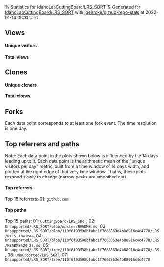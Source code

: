 % Statistics for IdahoLabCuttingBoard/LRS_SORT
% Generated for [IdahoLabCuttingBoard/LRS_SORT](https://github.com/IdahoLabCuttingBoard/LRS_SORT) with [jgehrcke/github-repo-stats](https://github.com/jgehrcke/github-repo-stats) at 2022-01-14 06:13 UTC.


## Views

#### Unique visitors
<div id="chart_views_unique" class="full-width-chart"></div>

#### Total views
<div id="chart_views_total" class="full-width-chart"></div>

<div class="pagebreak-for-print"> </div>


## Clones

#### Unique cloners
<div id="chart_clones_unique" class="full-width-chart"></div>

#### Total clones
<div id="chart_clones_total" class="full-width-chart"></div>



<div class="pagebreak-for-print"> </div>



## Forks

Each data point corresponds to at least one fork event.
The time resolution is one day.

<div id="chart_forks" class="full-width-chart"></div>




<div class="pagebreak-for-print"> </div>



## Top referrers and paths


Note: Each data point in the plots shown below is influenced by the 14 days
leading up to it. Each data point is the arithmetic mean of the "unique
visitors per day" metric, built from a time window of 14 days width, and
plotted at the right edge of that very time window. That is, these plots
respond slowly to change (narrow peaks are smoothed out).




#### Top referrers


<div id="chart_referrers_top_n_alltime" class="full-width-chart"></div>

Top 15 referrers: 01: `github.com`





#### Top paths


<div id="chart_paths_top_n_alltime" class="full-width-chart"></div>

Top 15 paths: 01: `CuttingBoard/LRS_SORT`, 02: `Unsupported/LRS_SORT/blob/master/README.md`, 03: `Unsupported/LRS_SORT/blob/110f6f93598bfabc1f7660863e4b88916c4c4778/LRS/RIIS_Invitee`, 04: `Unsupported/LRS_SORT/blob/110f6f93598bfabc1f7660863e4b88916c4c4778/LRS/README%20(2).md`, 05: `Unsupported/LRS_SORT/tree/110f6f93598bfabc1f7660863e4b88916c4c4778/LRS`, 06: `Unsupported/LRS_SORT`, 07: `Unsupported/LRS_SORT/tree/110f6f93598bfabc1f7660863e4b88916c4c4778`


<script type="text/javascript">
    vegaEmbed('#chart_views_unique', {"$schema": "https://vega.github.io/schema/vega-lite/v4.8.1.json", "config": {"arc": {"fill": "#1b1e23"}, "area": {"fill": "#1b1e23"}, "axisBottom": {"domainColor": "#a9b4c4", "gridColor": "#a9b4c4", "labelColor": "#1b1e23", "labelFont": "relative-mono-11-pitch-pro, Menlo, monospace", "tickColor": "#a9b4c4", "titleColor": "#1b1e23", "titleFont": "relative-mono-11-pitch-pro, Menlo, monospace"}, "axisLeft": {"domainColor": "#a9b4c4", "gridColor": "#a9b4c4", "labelColor": "#1b1e23", "labelFont": "relative-mono-11-pitch-pro, Menlo, monospace", "tickColor": "#a9b4c4", "titleColor": "#1b1e23", "titleFont": "relative-mono-11-pitch-pro, Menlo, monospace"}, "axisX": {"grid": false}, "axisY": {"grid": false, "labelBound": true}, "background": "#FFFFFF", "group": {"fill": "#FFFFFF"}, "header": {"fontWeight": 400, "labelFont": "relative-mono-11-pitch-pro, Menlo, monospace", "titleFont": "relative-mono-11-pitch-pro, Menlo, monospace"}, "legend": {"labelFont": "relative-mono-11-pitch-pro, Menlo, monospace", "symbolSize": 200, "symbolType": "circle", "titleFont": "relative-mono-11-pitch-pro, Menlo, monospace"}, "line": {"color": "#1b1e23", "stroke": "#1b1e23"}, "path": {"stroke": "#1b1e23"}, "point": {"color": "#1b1e23", "cursor": "pointer", "filled": true, "size": 100}, "range": {"category": ["#85a2f7", "#ea9755", "#7eb36a", "#f07071", "#bc85d9", "#e587b6", "#a9b4c4", "#d4c05e", "#64b9c4"]}, "style": {"bar": {"fill": "#1b1e23"}, "text": {"font": "relative-mono-11-pitch-pro, Menlo, monospace", "fontWeight": 400}}, "symbol": {"shape": "circle"}, "title": {"anchor": "start", "font": "relative-mono-11-pitch-pro, Menlo, monospace", "fontWeight": 400}, "trail": {"color": "#1b1e23", "stroke": "#1b1e23"}, "view": {"stroke": null}}, "data": {"name": "data-49109e33feb3bab24a6ec4cc960a1612"}, "datasets": {"data-49109e33feb3bab24a6ec4cc960a1612": [{"time": "2021-07-06T00:00:00+00:00", "views_total": 0, "views_unique": 0}, {"time": "2021-07-08T00:00:00+00:00", "views_total": 0, "views_unique": 0}, {"time": "2021-07-14T00:00:00+00:00", "views_total": 0, "views_unique": 0}, {"time": "2021-08-07T00:00:00+00:00", "views_total": 0, "views_unique": 0}, {"time": "2021-08-08T00:00:00+00:00", "views_total": 1, "views_unique": 1}, {"time": "2021-08-16T00:00:00+00:00", "views_total": 1, "views_unique": 1}, {"time": "2021-08-17T00:00:00+00:00", "views_total": 1, "views_unique": 1}, {"time": "2021-09-03T00:00:00+00:00", "views_total": 0, "views_unique": 0}, {"time": "2021-09-04T00:00:00+00:00", "views_total": 0, "views_unique": 0}, {"time": "2021-09-10T00:00:00+00:00", "views_total": 6, "views_unique": 1}, {"time": "2021-09-14T00:00:00+00:00", "views_total": 0, "views_unique": 0}, {"time": "2021-10-02T00:00:00+00:00", "views_total": 0, "views_unique": 0}, {"time": "2021-10-21T00:00:00+00:00", "views_total": 0, "views_unique": 0}, {"time": "2021-10-23T00:00:00+00:00", "views_total": 0, "views_unique": 0}, {"time": "2021-10-26T00:00:00+00:00", "views_total": 0, "views_unique": 0}, {"time": "2021-11-11T00:00:00+00:00", "views_total": 0, "views_unique": 0}, {"time": "2022-01-04T00:00:00+00:00", "views_total": 2, "views_unique": 1}]}, "encoding": {"x": {"field": "time", "timeUnit": "yearmonthdate", "title": "date", "type": "temporal"}, "y": {"field": "views_unique", "scale": {"domain": [0, 1.1], "zero": true}, "title": "unique views per day", "type": "quantitative"}}, "height": 200, "mark": {"point": true, "type": "line"}, "padding": 10, "width": "container"}, {"actions": false, "renderer": "svg"}).catch(console.error);
vegaEmbed('#chart_views_total', {"$schema": "https://vega.github.io/schema/vega-lite/v4.8.1.json", "config": {"arc": {"fill": "#1b1e23"}, "area": {"fill": "#1b1e23"}, "axisBottom": {"domainColor": "#a9b4c4", "gridColor": "#a9b4c4", "labelColor": "#1b1e23", "labelFont": "relative-mono-11-pitch-pro, Menlo, monospace", "tickColor": "#a9b4c4", "titleColor": "#1b1e23", "titleFont": "relative-mono-11-pitch-pro, Menlo, monospace"}, "axisLeft": {"domainColor": "#a9b4c4", "gridColor": "#a9b4c4", "labelColor": "#1b1e23", "labelFont": "relative-mono-11-pitch-pro, Menlo, monospace", "tickColor": "#a9b4c4", "titleColor": "#1b1e23", "titleFont": "relative-mono-11-pitch-pro, Menlo, monospace"}, "axisX": {"grid": false}, "axisY": {"grid": false, "labelBound": true}, "background": "#FFFFFF", "group": {"fill": "#FFFFFF"}, "header": {"fontWeight": 400, "labelFont": "relative-mono-11-pitch-pro, Menlo, monospace", "titleFont": "relative-mono-11-pitch-pro, Menlo, monospace"}, "legend": {"labelFont": "relative-mono-11-pitch-pro, Menlo, monospace", "symbolSize": 200, "symbolType": "circle", "titleFont": "relative-mono-11-pitch-pro, Menlo, monospace"}, "line": {"color": "#1b1e23", "stroke": "#1b1e23"}, "path": {"stroke": "#1b1e23"}, "point": {"color": "#1b1e23", "cursor": "pointer", "filled": true, "size": 100}, "range": {"category": ["#85a2f7", "#ea9755", "#7eb36a", "#f07071", "#bc85d9", "#e587b6", "#a9b4c4", "#d4c05e", "#64b9c4"]}, "style": {"bar": {"fill": "#1b1e23"}, "text": {"font": "relative-mono-11-pitch-pro, Menlo, monospace", "fontWeight": 400}}, "symbol": {"shape": "circle"}, "title": {"anchor": "start", "font": "relative-mono-11-pitch-pro, Menlo, monospace", "fontWeight": 400}, "trail": {"color": "#1b1e23", "stroke": "#1b1e23"}, "view": {"stroke": null}}, "data": {"name": "data-49109e33feb3bab24a6ec4cc960a1612"}, "datasets": {"data-49109e33feb3bab24a6ec4cc960a1612": [{"time": "2021-07-06T00:00:00+00:00", "views_total": 0, "views_unique": 0}, {"time": "2021-07-08T00:00:00+00:00", "views_total": 0, "views_unique": 0}, {"time": "2021-07-14T00:00:00+00:00", "views_total": 0, "views_unique": 0}, {"time": "2021-08-07T00:00:00+00:00", "views_total": 0, "views_unique": 0}, {"time": "2021-08-08T00:00:00+00:00", "views_total": 1, "views_unique": 1}, {"time": "2021-08-16T00:00:00+00:00", "views_total": 1, "views_unique": 1}, {"time": "2021-08-17T00:00:00+00:00", "views_total": 1, "views_unique": 1}, {"time": "2021-09-03T00:00:00+00:00", "views_total": 0, "views_unique": 0}, {"time": "2021-09-04T00:00:00+00:00", "views_total": 0, "views_unique": 0}, {"time": "2021-09-10T00:00:00+00:00", "views_total": 6, "views_unique": 1}, {"time": "2021-09-14T00:00:00+00:00", "views_total": 0, "views_unique": 0}, {"time": "2021-10-02T00:00:00+00:00", "views_total": 0, "views_unique": 0}, {"time": "2021-10-21T00:00:00+00:00", "views_total": 0, "views_unique": 0}, {"time": "2021-10-23T00:00:00+00:00", "views_total": 0, "views_unique": 0}, {"time": "2021-10-26T00:00:00+00:00", "views_total": 0, "views_unique": 0}, {"time": "2021-11-11T00:00:00+00:00", "views_total": 0, "views_unique": 0}, {"time": "2022-01-04T00:00:00+00:00", "views_total": 2, "views_unique": 1}]}, "encoding": {"x": {"field": "time", "timeUnit": "yearmonthdate", "title": "date", "type": "temporal"}, "y": {"field": "views_total", "scale": {"domain": [0, 6.6000000000000005], "zero": true}, "title": "total views per day", "type": "quantitative"}}, "height": 200, "mark": {"point": true, "type": "line"}, "padding": 10, "width": "container"}, {"actions": false, "renderer": "svg"}).catch(console.error);
vegaEmbed('#chart_clones_unique', {"$schema": "https://vega.github.io/schema/vega-lite/v4.8.1.json", "config": {"arc": {"fill": "#1b1e23"}, "area": {"fill": "#1b1e23"}, "axisBottom": {"domainColor": "#a9b4c4", "gridColor": "#a9b4c4", "labelColor": "#1b1e23", "labelFont": "relative-mono-11-pitch-pro, Menlo, monospace", "tickColor": "#a9b4c4", "titleColor": "#1b1e23", "titleFont": "relative-mono-11-pitch-pro, Menlo, monospace"}, "axisLeft": {"domainColor": "#a9b4c4", "gridColor": "#a9b4c4", "labelColor": "#1b1e23", "labelFont": "relative-mono-11-pitch-pro, Menlo, monospace", "tickColor": "#a9b4c4", "titleColor": "#1b1e23", "titleFont": "relative-mono-11-pitch-pro, Menlo, monospace"}, "axisX": {"grid": false}, "axisY": {"grid": false, "labelBound": true}, "background": "#FFFFFF", "group": {"fill": "#FFFFFF"}, "header": {"fontWeight": 400, "labelFont": "relative-mono-11-pitch-pro, Menlo, monospace", "titleFont": "relative-mono-11-pitch-pro, Menlo, monospace"}, "legend": {"labelFont": "relative-mono-11-pitch-pro, Menlo, monospace", "symbolSize": 200, "symbolType": "circle", "titleFont": "relative-mono-11-pitch-pro, Menlo, monospace"}, "line": {"color": "#1b1e23", "stroke": "#1b1e23"}, "path": {"stroke": "#1b1e23"}, "point": {"color": "#1b1e23", "cursor": "pointer", "filled": true, "size": 100}, "range": {"category": ["#85a2f7", "#ea9755", "#7eb36a", "#f07071", "#bc85d9", "#e587b6", "#a9b4c4", "#d4c05e", "#64b9c4"]}, "style": {"bar": {"fill": "#1b1e23"}, "text": {"font": "relative-mono-11-pitch-pro, Menlo, monospace", "fontWeight": 400}}, "symbol": {"shape": "circle"}, "title": {"anchor": "start", "font": "relative-mono-11-pitch-pro, Menlo, monospace", "fontWeight": 400}, "trail": {"color": "#1b1e23", "stroke": "#1b1e23"}, "view": {"stroke": null}}, "data": {"name": "data-ab75730853c6b072bf635fdc18327e71"}, "datasets": {"data-ab75730853c6b072bf635fdc18327e71": [{"clones_total": 1, "clones_unique": 1, "time": "2021-07-06T00:00:00+00:00"}, {"clones_total": 2, "clones_unique": 1, "time": "2021-07-08T00:00:00+00:00"}, {"clones_total": 1, "clones_unique": 1, "time": "2021-07-14T00:00:00+00:00"}, {"clones_total": 1, "clones_unique": 1, "time": "2021-08-07T00:00:00+00:00"}, {"clones_total": 0, "clones_unique": 0, "time": "2021-08-08T00:00:00+00:00"}, {"clones_total": 0, "clones_unique": 0, "time": "2021-08-16T00:00:00+00:00"}, {"clones_total": 0, "clones_unique": 0, "time": "2021-08-17T00:00:00+00:00"}, {"clones_total": 1, "clones_unique": 1, "time": "2021-09-03T00:00:00+00:00"}, {"clones_total": 1, "clones_unique": 1, "time": "2021-09-04T00:00:00+00:00"}, {"clones_total": 0, "clones_unique": 0, "time": "2021-09-10T00:00:00+00:00"}, {"clones_total": 1, "clones_unique": 1, "time": "2021-09-14T00:00:00+00:00"}, {"clones_total": 1, "clones_unique": 1, "time": "2021-10-02T00:00:00+00:00"}, {"clones_total": 5, "clones_unique": 1, "time": "2021-10-21T00:00:00+00:00"}, {"clones_total": 7, "clones_unique": 1, "time": "2021-10-23T00:00:00+00:00"}, {"clones_total": 12, "clones_unique": 3, "time": "2021-10-26T00:00:00+00:00"}, {"clones_total": 1, "clones_unique": 1, "time": "2021-11-11T00:00:00+00:00"}, {"clones_total": 0, "clones_unique": 0, "time": "2022-01-04T00:00:00+00:00"}]}, "encoding": {"x": {"field": "time", "timeUnit": "yearmonthdate", "title": "date", "type": "temporal"}, "y": {"field": "clones_unique", "scale": {"domain": [0, 3.3000000000000003], "zero": true}, "title": "unique clones per day", "type": "quantitative"}}, "height": 200, "mark": {"point": true, "type": "line"}, "padding": 10, "width": "container"}, {"actions": false, "renderer": "svg"}).catch(console.error);
vegaEmbed('#chart_clones_total', {"$schema": "https://vega.github.io/schema/vega-lite/v4.8.1.json", "config": {"arc": {"fill": "#1b1e23"}, "area": {"fill": "#1b1e23"}, "axisBottom": {"domainColor": "#a9b4c4", "gridColor": "#a9b4c4", "labelColor": "#1b1e23", "labelFont": "relative-mono-11-pitch-pro, Menlo, monospace", "tickColor": "#a9b4c4", "titleColor": "#1b1e23", "titleFont": "relative-mono-11-pitch-pro, Menlo, monospace"}, "axisLeft": {"domainColor": "#a9b4c4", "gridColor": "#a9b4c4", "labelColor": "#1b1e23", "labelFont": "relative-mono-11-pitch-pro, Menlo, monospace", "tickColor": "#a9b4c4", "titleColor": "#1b1e23", "titleFont": "relative-mono-11-pitch-pro, Menlo, monospace"}, "axisX": {"grid": false}, "axisY": {"grid": false, "labelBound": true}, "background": "#FFFFFF", "group": {"fill": "#FFFFFF"}, "header": {"fontWeight": 400, "labelFont": "relative-mono-11-pitch-pro, Menlo, monospace", "titleFont": "relative-mono-11-pitch-pro, Menlo, monospace"}, "legend": {"labelFont": "relative-mono-11-pitch-pro, Menlo, monospace", "symbolSize": 200, "symbolType": "circle", "titleFont": "relative-mono-11-pitch-pro, Menlo, monospace"}, "line": {"color": "#1b1e23", "stroke": "#1b1e23"}, "path": {"stroke": "#1b1e23"}, "point": {"color": "#1b1e23", "cursor": "pointer", "filled": true, "size": 100}, "range": {"category": ["#85a2f7", "#ea9755", "#7eb36a", "#f07071", "#bc85d9", "#e587b6", "#a9b4c4", "#d4c05e", "#64b9c4"]}, "style": {"bar": {"fill": "#1b1e23"}, "text": {"font": "relative-mono-11-pitch-pro, Menlo, monospace", "fontWeight": 400}}, "symbol": {"shape": "circle"}, "title": {"anchor": "start", "font": "relative-mono-11-pitch-pro, Menlo, monospace", "fontWeight": 400}, "trail": {"color": "#1b1e23", "stroke": "#1b1e23"}, "view": {"stroke": null}}, "data": {"name": "data-ab75730853c6b072bf635fdc18327e71"}, "datasets": {"data-ab75730853c6b072bf635fdc18327e71": [{"clones_total": 1, "clones_unique": 1, "time": "2021-07-06T00:00:00+00:00"}, {"clones_total": 2, "clones_unique": 1, "time": "2021-07-08T00:00:00+00:00"}, {"clones_total": 1, "clones_unique": 1, "time": "2021-07-14T00:00:00+00:00"}, {"clones_total": 1, "clones_unique": 1, "time": "2021-08-07T00:00:00+00:00"}, {"clones_total": 0, "clones_unique": 0, "time": "2021-08-08T00:00:00+00:00"}, {"clones_total": 0, "clones_unique": 0, "time": "2021-08-16T00:00:00+00:00"}, {"clones_total": 0, "clones_unique": 0, "time": "2021-08-17T00:00:00+00:00"}, {"clones_total": 1, "clones_unique": 1, "time": "2021-09-03T00:00:00+00:00"}, {"clones_total": 1, "clones_unique": 1, "time": "2021-09-04T00:00:00+00:00"}, {"clones_total": 0, "clones_unique": 0, "time": "2021-09-10T00:00:00+00:00"}, {"clones_total": 1, "clones_unique": 1, "time": "2021-09-14T00:00:00+00:00"}, {"clones_total": 1, "clones_unique": 1, "time": "2021-10-02T00:00:00+00:00"}, {"clones_total": 5, "clones_unique": 1, "time": "2021-10-21T00:00:00+00:00"}, {"clones_total": 7, "clones_unique": 1, "time": "2021-10-23T00:00:00+00:00"}, {"clones_total": 12, "clones_unique": 3, "time": "2021-10-26T00:00:00+00:00"}, {"clones_total": 1, "clones_unique": 1, "time": "2021-11-11T00:00:00+00:00"}, {"clones_total": 0, "clones_unique": 0, "time": "2022-01-04T00:00:00+00:00"}]}, "encoding": {"x": {"field": "time", "timeUnit": "yearmonthdate", "title": "date", "type": "temporal"}, "y": {"field": "clones_total", "scale": {"domain": [0, 13.200000000000001], "zero": true}, "title": "total clones per day", "type": "quantitative"}}, "height": 200, "mark": {"point": true, "type": "line"}, "padding": 10, "width": "container"}, {"actions": false, "renderer": "svg"}).catch(console.error);
vegaEmbed('#chart_forks', {"$schema": "https://vega.github.io/schema/vega-lite/v4.8.1.json", "config": {"arc": {"fill": "#1b1e23"}, "area": {"fill": "#1b1e23"}, "axisBottom": {"domainColor": "#a9b4c4", "gridColor": "#a9b4c4", "labelColor": "#1b1e23", "labelFont": "relative-mono-11-pitch-pro, Menlo, monospace", "tickColor": "#a9b4c4", "titleColor": "#1b1e23", "titleFont": "relative-mono-11-pitch-pro, Menlo, monospace"}, "axisLeft": {"domainColor": "#a9b4c4", "gridColor": "#a9b4c4", "labelColor": "#1b1e23", "labelFont": "relative-mono-11-pitch-pro, Menlo, monospace", "tickColor": "#a9b4c4", "titleColor": "#1b1e23", "titleFont": "relative-mono-11-pitch-pro, Menlo, monospace"}, "axisX": {"grid": false}, "axisY": {"grid": false}, "background": "#FFFFFF", "group": {"fill": "#FFFFFF"}, "header": {"fontWeight": 400, "labelFont": "relative-mono-11-pitch-pro, Menlo, monospace", "titleFont": "relative-mono-11-pitch-pro, Menlo, monospace"}, "legend": {"labelFont": "relative-mono-11-pitch-pro, Menlo, monospace", "symbolSize": 200, "symbolType": "circle", "titleFont": "relative-mono-11-pitch-pro, Menlo, monospace"}, "line": {"color": "#1b1e23", "stroke": "#1b1e23"}, "path": {"stroke": "#1b1e23"}, "point": {"color": "#1b1e23", "cursor": "pointer", "filled": true, "size": 100}, "range": {"category": ["#85a2f7", "#ea9755", "#7eb36a", "#f07071", "#bc85d9", "#e587b6", "#a9b4c4", "#d4c05e", "#64b9c4"]}, "style": {"bar": {"fill": "#1b1e23"}, "text": {"font": "relative-mono-11-pitch-pro, Menlo, monospace", "fontWeight": 400}}, "symbol": {"shape": "circle"}, "title": {"anchor": "start", "font": "relative-mono-11-pitch-pro, Menlo, monospace", "fontWeight": 400}, "trail": {"color": "#1b1e23", "stroke": "#1b1e23"}, "view": {"stroke": null}}, "data": {"name": "data-8d9df44e77f6f7fff35f0b1495961a28"}, "datasets": {"data-8d9df44e77f6f7fff35f0b1495961a28": [{"fork_events": 1, "forks_cumulative": 1, "time": "2019-11-12T16:24:04+00:00"}, {"fork_events": 1, "forks_cumulative": 2, "time": "2020-11-09T21:37:06+00:00"}]}, "encoding": {"x": {"field": "time", "timeUnit": "yearmonthdate", "title": "date", "type": "temporal"}, "y": {"field": "forks_cumulative", "scale": {"domain": [0, 2.2], "zero": true}, "title": "fork count (cumulative)", "type": "quantitative"}}, "height": 300, "mark": {"point": true, "type": "line"}, "padding": 10, "width": "container"}, {"actions": false, "renderer": "svg"}).catch(console.error);
vegaEmbed('#chart_referrers_top_n_alltime', {"$schema": "https://vega.github.io/schema/vega-lite/v4.8.1.json", "config": {"arc": {"fill": "#1b1e23"}, "area": {"fill": "#1b1e23"}, "axisBottom": {"domainColor": "#a9b4c4", "gridColor": "#a9b4c4", "labelColor": "#1b1e23", "labelFont": "relative-mono-11-pitch-pro, Menlo, monospace", "tickColor": "#a9b4c4", "titleColor": "#1b1e23", "titleFont": "relative-mono-11-pitch-pro, Menlo, monospace"}, "axisLeft": {"domainColor": "#a9b4c4", "gridColor": "#a9b4c4", "labelColor": "#1b1e23", "labelFont": "relative-mono-11-pitch-pro, Menlo, monospace", "tickColor": "#a9b4c4", "titleColor": "#1b1e23", "titleFont": "relative-mono-11-pitch-pro, Menlo, monospace"}, "axisX": {"grid": false}, "axisY": {"grid": false}, "background": "#FFFFFF", "group": {"fill": "#FFFFFF"}, "header": {"fontWeight": 400, "labelFont": "relative-mono-11-pitch-pro, Menlo, monospace", "titleFont": "relative-mono-11-pitch-pro, Menlo, monospace"}, "legend": {"labelFont": "relative-mono-11-pitch-pro, Menlo, monospace", "symbolSize": 200, "symbolType": "circle", "titleFont": "relative-mono-11-pitch-pro, Menlo, monospace"}, "line": {"color": "#1b1e23", "stroke": "#1b1e23"}, "path": {"stroke": "#1b1e23"}, "point": {"color": "#1b1e23", "cursor": "pointer", "filled": true, "size": 50}, "range": {"category": ["#85a2f7", "#ea9755", "#7eb36a", "#f07071", "#bc85d9", "#e587b6", "#a9b4c4", "#d4c05e", "#64b9c4"]}, "style": {"bar": {"fill": "#1b1e23"}, "text": {"font": "relative-mono-11-pitch-pro, Menlo, monospace", "fontWeight": 400}}, "symbol": {"shape": "circle"}, "title": {"anchor": "start", "font": "relative-mono-11-pitch-pro, Menlo, monospace", "fontWeight": 400}, "trail": {"color": "#1b1e23", "stroke": "#1b1e23"}, "view": {"stroke": null}}, "data": {"name": "data-4ea9c868f65219e6a397d59ec2f664e3"}, "datasets": {"data-4ea9c868f65219e6a397d59ec2f664e3": [{"referrer": "github.com", "time": "2021-08-17T00:00:00+00:00", "views_unique": 1.0, "views_unique_norm": 0.07142857142857142}, {"referrer": "github.com", "time": "2021-08-18T00:00:00+00:00", "views_unique": 1.0, "views_unique_norm": 0.07142857142857142}, {"referrer": "github.com", "time": "2021-08-19T00:00:00+00:00", "views_unique": 2.0, "views_unique_norm": 0.14285714285714285}, {"referrer": "github.com", "time": "2021-08-20T00:00:00+00:00", "views_unique": 2.0, "views_unique_norm": 0.14285714285714285}, {"referrer": "github.com", "time": "2021-08-21T00:00:00+00:00", "views_unique": 2.0, "views_unique_norm": 0.14285714285714285}, {"referrer": "github.com", "time": "2021-08-22T00:00:00+00:00", "views_unique": 2.0, "views_unique_norm": 0.14285714285714285}, {"referrer": "github.com", "time": "2021-08-23T00:00:00+00:00", "views_unique": 2.0, "views_unique_norm": 0.14285714285714285}, {"referrer": "github.com", "time": "2021-08-24T00:00:00+00:00", "views_unique": 2.0, "views_unique_norm": 0.14285714285714285}, {"referrer": "github.com", "time": "2021-08-25T00:00:00+00:00", "views_unique": 2.0, "views_unique_norm": 0.14285714285714285}, {"referrer": "github.com", "time": "2021-08-26T00:00:00+00:00", "views_unique": 2.0, "views_unique_norm": 0.14285714285714285}, {"referrer": "github.com", "time": "2021-08-27T00:00:00+00:00", "views_unique": 2.0, "views_unique_norm": 0.14285714285714285}, {"referrer": "github.com", "time": "2021-08-28T00:00:00+00:00", "views_unique": 2.0, "views_unique_norm": 0.14285714285714285}, {"referrer": "github.com", "time": "2021-08-29T00:00:00+00:00", "views_unique": 2.0, "views_unique_norm": 0.14285714285714285}, {"referrer": "github.com", "time": "2021-08-30T00:00:00+00:00", "views_unique": 1.0, "views_unique_norm": 0.07142857142857142}, {"referrer": "github.com", "time": "2021-09-11T00:00:00+00:00", "views_unique": 1.0, "views_unique_norm": 0.07142857142857142}, {"referrer": "github.com", "time": "2021-09-12T00:00:00+00:00", "views_unique": 1.0, "views_unique_norm": 0.07142857142857142}, {"referrer": "github.com", "time": "2021-09-13T00:00:00+00:00", "views_unique": 1.0, "views_unique_norm": 0.07142857142857142}, {"referrer": "github.com", "time": "2021-09-14T00:00:00+00:00", "views_unique": 1.0, "views_unique_norm": 0.07142857142857142}, {"referrer": "github.com", "time": "2021-09-15T00:00:00+00:00", "views_unique": 1.0, "views_unique_norm": 0.07142857142857142}, {"referrer": "github.com", "time": "2021-09-16T00:00:00+00:00", "views_unique": 1.0, "views_unique_norm": 0.07142857142857142}, {"referrer": "github.com", "time": "2021-09-17T00:00:00+00:00", "views_unique": 1.0, "views_unique_norm": 0.07142857142857142}, {"referrer": "github.com", "time": "2021-09-18T00:00:00+00:00", "views_unique": 1.0, "views_unique_norm": 0.07142857142857142}, {"referrer": "github.com", "time": "2021-09-19T00:00:00+00:00", "views_unique": 1.0, "views_unique_norm": 0.07142857142857142}, {"referrer": "github.com", "time": "2021-09-20T00:00:00+00:00", "views_unique": 1.0, "views_unique_norm": 0.07142857142857142}, {"referrer": "github.com", "time": "2021-09-21T00:00:00+00:00", "views_unique": 1.0, "views_unique_norm": 0.07142857142857142}, {"referrer": "github.com", "time": "2021-09-22T00:00:00+00:00", "views_unique": 1.0, "views_unique_norm": 0.07142857142857142}, {"referrer": "github.com", "time": "2021-09-23T00:00:00+00:00", "views_unique": 1.0, "views_unique_norm": 0.07142857142857142}, {"referrer": "github.com", "time": "2022-01-05T00:00:00+00:00", "views_unique": 1.0, "views_unique_norm": 0.07142857142857142}, {"referrer": "github.com", "time": "2022-01-06T00:00:00+00:00", "views_unique": 1.0, "views_unique_norm": 0.07142857142857142}, {"referrer": "github.com", "time": "2022-01-07T00:00:00+00:00", "views_unique": 1.0, "views_unique_norm": 0.07142857142857142}, {"referrer": "github.com", "time": "2022-01-08T00:00:00+00:00", "views_unique": 1.0, "views_unique_norm": 0.07142857142857142}, {"referrer": "github.com", "time": "2022-01-09T00:00:00+00:00", "views_unique": 1.0, "views_unique_norm": 0.07142857142857142}, {"referrer": "github.com", "time": "2022-01-10T00:00:00+00:00", "views_unique": 1.0, "views_unique_norm": 0.07142857142857142}, {"referrer": "github.com", "time": "2022-01-11T00:00:00+00:00", "views_unique": 1.0, "views_unique_norm": 0.07142857142857142}, {"referrer": "github.com", "time": "2022-01-12T00:00:00+00:00", "views_unique": 1.0, "views_unique_norm": 0.07142857142857142}, {"referrer": "github.com", "time": "2022-01-13T00:00:00+00:00", "views_unique": 1.0, "views_unique_norm": 0.07142857142857142}, {"referrer": "github.com", "time": "2022-01-14T00:00:00+00:00", "views_unique": 1.0, "views_unique_norm": 0.07142857142857142}]}, "encoding": {"color": {"field": "referrer", "sort": {"field": "order"}, "type": "nominal"}, "x": {"field": "time", "timeUnit": "yearmonthdate", "title": "date", "type": "temporal"}, "y": {"field": "views_unique_norm", "scale": {"domain": [0, 0.15714285714285714], "zero": true}, "title": "unique visitors per day (mean from last 14 days)", "type": "quantitative"}}, "height": 300, "mark": {"point": true, "type": "line"}, "padding": 10, "width": "container"}, {"actions": false, "renderer": "svg"}).catch(console.error);
vegaEmbed('#chart_paths_top_n_alltime', {"$schema": "https://vega.github.io/schema/vega-lite/v4.8.1.json", "config": {"arc": {"fill": "#1b1e23"}, "area": {"fill": "#1b1e23"}, "axisBottom": {"domainColor": "#a9b4c4", "gridColor": "#a9b4c4", "labelColor": "#1b1e23", "labelFont": "relative-mono-11-pitch-pro, Menlo, monospace", "tickColor": "#a9b4c4", "titleColor": "#1b1e23", "titleFont": "relative-mono-11-pitch-pro, Menlo, monospace"}, "axisLeft": {"domainColor": "#a9b4c4", "gridColor": "#a9b4c4", "labelColor": "#1b1e23", "labelFont": "relative-mono-11-pitch-pro, Menlo, monospace", "tickColor": "#a9b4c4", "titleColor": "#1b1e23", "titleFont": "relative-mono-11-pitch-pro, Menlo, monospace"}, "axisX": {"grid": false}, "axisY": {"grid": false}, "background": "#FFFFFF", "group": {"fill": "#FFFFFF"}, "header": {"fontWeight": 400, "labelFont": "relative-mono-11-pitch-pro, Menlo, monospace", "titleFont": "relative-mono-11-pitch-pro, Menlo, monospace"}, "legend": {"labelFont": "relative-mono-11-pitch-pro, Menlo, monospace", "symbolSize": 200, "symbolType": "circle", "titleFont": "relative-mono-11-pitch-pro, Menlo, monospace"}, "line": {"color": "#1b1e23", "stroke": "#1b1e23"}, "path": {"stroke": "#1b1e23"}, "point": {"color": "#1b1e23", "cursor": "pointer", "filled": true, "size": 50}, "range": {"category": ["#85a2f7", "#ea9755", "#7eb36a", "#f07071", "#bc85d9", "#e587b6", "#a9b4c4", "#d4c05e", "#64b9c4"]}, "style": {"bar": {"fill": "#1b1e23"}, "text": {"font": "relative-mono-11-pitch-pro, Menlo, monospace", "fontWeight": 400}}, "symbol": {"shape": "circle"}, "title": {"anchor": "start", "font": "relative-mono-11-pitch-pro, Menlo, monospace", "fontWeight": 400}, "trail": {"color": "#1b1e23", "stroke": "#1b1e23"}, "view": {"stroke": null}}, "data": {"name": "data-5022c93ef2fd1894ff4cc49dbb3a7ac1"}, "datasets": {"data-5022c93ef2fd1894ff4cc49dbb3a7ac1": [{"path": "CuttingBoard/LRS_SORT", "time": "2021-08-09T00:00:00+00:00", "views_unique": 1.0, "views_unique_norm": 0.07142857142857142}, {"path": "CuttingBoard/LRS_SORT", "time": "2021-08-10T00:00:00+00:00", "views_unique": 1.0, "views_unique_norm": 0.07142857142857142}, {"path": "CuttingBoard/LRS_SORT", "time": "2021-08-11T00:00:00+00:00", "views_unique": 1.0, "views_unique_norm": 0.07142857142857142}, {"path": "CuttingBoard/LRS_SORT", "time": "2021-08-12T00:00:00+00:00", "views_unique": 1.0, "views_unique_norm": 0.07142857142857142}, {"path": "CuttingBoard/LRS_SORT", "time": "2021-08-13T00:00:00+00:00", "views_unique": 1.0, "views_unique_norm": 0.07142857142857142}, {"path": "CuttingBoard/LRS_SORT", "time": "2021-08-14T00:00:00+00:00", "views_unique": 1.0, "views_unique_norm": 0.07142857142857142}, {"path": "CuttingBoard/LRS_SORT", "time": "2021-08-15T00:00:00+00:00", "views_unique": 1.0, "views_unique_norm": 0.07142857142857142}, {"path": "CuttingBoard/LRS_SORT", "time": "2021-08-16T00:00:00+00:00", "views_unique": 1.0, "views_unique_norm": 0.07142857142857142}, {"path": "CuttingBoard/LRS_SORT", "time": "2021-08-17T00:00:00+00:00", "views_unique": 2.0, "views_unique_norm": 0.14285714285714285}, {"path": "CuttingBoard/LRS_SORT", "time": "2021-08-18T00:00:00+00:00", "views_unique": 3.0, "views_unique_norm": 0.21428571428571427}, {"path": "CuttingBoard/LRS_SORT", "time": "2021-08-19T00:00:00+00:00", "views_unique": 3.0, "views_unique_norm": 0.21428571428571427}, {"path": "CuttingBoard/LRS_SORT", "time": "2021-08-20T00:00:00+00:00", "views_unique": 3.0, "views_unique_norm": 0.21428571428571427}, {"path": "CuttingBoard/LRS_SORT", "time": "2021-08-21T00:00:00+00:00", "views_unique": 3.0, "views_unique_norm": 0.21428571428571427}, {"path": "CuttingBoard/LRS_SORT", "time": "2021-08-22T00:00:00+00:00", "views_unique": 2.0, "views_unique_norm": 0.14285714285714285}, {"path": "CuttingBoard/LRS_SORT", "time": "2021-08-23T00:00:00+00:00", "views_unique": 2.0, "views_unique_norm": 0.14285714285714285}, {"path": "CuttingBoard/LRS_SORT", "time": "2021-08-24T00:00:00+00:00", "views_unique": 2.0, "views_unique_norm": 0.14285714285714285}, {"path": "CuttingBoard/LRS_SORT", "time": "2021-08-25T00:00:00+00:00", "views_unique": 2.0, "views_unique_norm": 0.14285714285714285}, {"path": "CuttingBoard/LRS_SORT", "time": "2021-08-26T00:00:00+00:00", "views_unique": 2.0, "views_unique_norm": 0.14285714285714285}, {"path": "CuttingBoard/LRS_SORT", "time": "2021-08-27T00:00:00+00:00", "views_unique": 2.0, "views_unique_norm": 0.14285714285714285}, {"path": "CuttingBoard/LRS_SORT", "time": "2021-08-28T00:00:00+00:00", "views_unique": 2.0, "views_unique_norm": 0.14285714285714285}, {"path": "CuttingBoard/LRS_SORT", "time": "2021-08-29T00:00:00+00:00", "views_unique": 2.0, "views_unique_norm": 0.14285714285714285}, {"path": "CuttingBoard/LRS_SORT", "time": "2021-08-30T00:00:00+00:00", "views_unique": 1.0, "views_unique_norm": 0.07142857142857142}, {"path": "Unsupported/LRS_SORT/blob/master/README.md", "time": "2021-08-09T00:00:00+00:00", "views_unique": null, "views_unique_norm": null}, {"path": "Unsupported/LRS_SORT/blob/master/README.md", "time": "2021-08-10T00:00:00+00:00", "views_unique": null, "views_unique_norm": null}, {"path": "Unsupported/LRS_SORT/blob/master/README.md", "time": "2021-08-11T00:00:00+00:00", "views_unique": null, "views_unique_norm": null}, {"path": "Unsupported/LRS_SORT/blob/master/README.md", "time": "2021-08-12T00:00:00+00:00", "views_unique": null, "views_unique_norm": null}, {"path": "Unsupported/LRS_SORT/blob/master/README.md", "time": "2021-08-13T00:00:00+00:00", "views_unique": null, "views_unique_norm": null}, {"path": "Unsupported/LRS_SORT/blob/master/README.md", "time": "2021-08-14T00:00:00+00:00", "views_unique": null, "views_unique_norm": null}, {"path": "Unsupported/LRS_SORT/blob/master/README.md", "time": "2021-08-15T00:00:00+00:00", "views_unique": null, "views_unique_norm": null}, {"path": "Unsupported/LRS_SORT/blob/master/README.md", "time": "2021-08-16T00:00:00+00:00", "views_unique": null, "views_unique_norm": null}, {"path": "Unsupported/LRS_SORT/blob/master/README.md", "time": "2021-08-17T00:00:00+00:00", "views_unique": null, "views_unique_norm": null}, {"path": "Unsupported/LRS_SORT/blob/master/README.md", "time": "2021-08-18T00:00:00+00:00", "views_unique": null, "views_unique_norm": null}, {"path": "Unsupported/LRS_SORT/blob/master/README.md", "time": "2021-08-19T00:00:00+00:00", "views_unique": null, "views_unique_norm": null}, {"path": "Unsupported/LRS_SORT/blob/master/README.md", "time": "2021-08-20T00:00:00+00:00", "views_unique": null, "views_unique_norm": null}, {"path": "Unsupported/LRS_SORT/blob/master/README.md", "time": "2021-08-21T00:00:00+00:00", "views_unique": null, "views_unique_norm": null}, {"path": "Unsupported/LRS_SORT/blob/master/README.md", "time": "2021-08-22T00:00:00+00:00", "views_unique": null, "views_unique_norm": null}, {"path": "Unsupported/LRS_SORT/blob/master/README.md", "time": "2021-08-23T00:00:00+00:00", "views_unique": null, "views_unique_norm": null}, {"path": "Unsupported/LRS_SORT/blob/master/README.md", "time": "2021-08-24T00:00:00+00:00", "views_unique": null, "views_unique_norm": null}, {"path": "Unsupported/LRS_SORT/blob/master/README.md", "time": "2021-08-25T00:00:00+00:00", "views_unique": null, "views_unique_norm": null}, {"path": "Unsupported/LRS_SORT/blob/master/README.md", "time": "2021-08-26T00:00:00+00:00", "views_unique": null, "views_unique_norm": null}, {"path": "Unsupported/LRS_SORT/blob/master/README.md", "time": "2021-08-27T00:00:00+00:00", "views_unique": null, "views_unique_norm": null}, {"path": "Unsupported/LRS_SORT/blob/master/README.md", "time": "2021-08-28T00:00:00+00:00", "views_unique": null, "views_unique_norm": null}, {"path": "Unsupported/LRS_SORT/blob/master/README.md", "time": "2021-08-29T00:00:00+00:00", "views_unique": null, "views_unique_norm": null}, {"path": "Unsupported/LRS_SORT/blob/master/README.md", "time": "2021-08-30T00:00:00+00:00", "views_unique": null, "views_unique_norm": null}, {"path": "Unsupported/LRS_SORT/blob/110f6f93598bfabc1f7660863e4b88916c4c4778/LRS/RIIS_Invitee", "time": "2021-08-09T00:00:00+00:00", "views_unique": null, "views_unique_norm": null}, {"path": "Unsupported/LRS_SORT/blob/110f6f93598bfabc1f7660863e4b88916c4c4778/LRS/RIIS_Invitee", "time": "2021-08-10T00:00:00+00:00", "views_unique": null, "views_unique_norm": null}, {"path": "Unsupported/LRS_SORT/blob/110f6f93598bfabc1f7660863e4b88916c4c4778/LRS/RIIS_Invitee", "time": "2021-08-11T00:00:00+00:00", "views_unique": null, "views_unique_norm": null}, {"path": "Unsupported/LRS_SORT/blob/110f6f93598bfabc1f7660863e4b88916c4c4778/LRS/RIIS_Invitee", "time": "2021-08-12T00:00:00+00:00", "views_unique": null, "views_unique_norm": null}, {"path": "Unsupported/LRS_SORT/blob/110f6f93598bfabc1f7660863e4b88916c4c4778/LRS/RIIS_Invitee", "time": "2021-08-13T00:00:00+00:00", "views_unique": null, "views_unique_norm": null}, {"path": "Unsupported/LRS_SORT/blob/110f6f93598bfabc1f7660863e4b88916c4c4778/LRS/RIIS_Invitee", "time": "2021-08-14T00:00:00+00:00", "views_unique": null, "views_unique_norm": null}, {"path": "Unsupported/LRS_SORT/blob/110f6f93598bfabc1f7660863e4b88916c4c4778/LRS/RIIS_Invitee", "time": "2021-08-15T00:00:00+00:00", "views_unique": null, "views_unique_norm": null}, {"path": "Unsupported/LRS_SORT/blob/110f6f93598bfabc1f7660863e4b88916c4c4778/LRS/RIIS_Invitee", "time": "2021-08-16T00:00:00+00:00", "views_unique": null, "views_unique_norm": null}, {"path": "Unsupported/LRS_SORT/blob/110f6f93598bfabc1f7660863e4b88916c4c4778/LRS/RIIS_Invitee", "time": "2021-08-17T00:00:00+00:00", "views_unique": null, "views_unique_norm": null}, {"path": "Unsupported/LRS_SORT/blob/110f6f93598bfabc1f7660863e4b88916c4c4778/LRS/RIIS_Invitee", "time": "2021-08-18T00:00:00+00:00", "views_unique": null, "views_unique_norm": null}, {"path": "Unsupported/LRS_SORT/blob/110f6f93598bfabc1f7660863e4b88916c4c4778/LRS/RIIS_Invitee", "time": "2021-08-19T00:00:00+00:00", "views_unique": null, "views_unique_norm": null}, {"path": "Unsupported/LRS_SORT/blob/110f6f93598bfabc1f7660863e4b88916c4c4778/LRS/RIIS_Invitee", "time": "2021-08-20T00:00:00+00:00", "views_unique": null, "views_unique_norm": null}, {"path": "Unsupported/LRS_SORT/blob/110f6f93598bfabc1f7660863e4b88916c4c4778/LRS/RIIS_Invitee", "time": "2021-08-21T00:00:00+00:00", "views_unique": null, "views_unique_norm": null}, {"path": "Unsupported/LRS_SORT/blob/110f6f93598bfabc1f7660863e4b88916c4c4778/LRS/RIIS_Invitee", "time": "2021-08-22T00:00:00+00:00", "views_unique": null, "views_unique_norm": null}, {"path": "Unsupported/LRS_SORT/blob/110f6f93598bfabc1f7660863e4b88916c4c4778/LRS/RIIS_Invitee", "time": "2021-08-23T00:00:00+00:00", "views_unique": null, "views_unique_norm": null}, {"path": "Unsupported/LRS_SORT/blob/110f6f93598bfabc1f7660863e4b88916c4c4778/LRS/RIIS_Invitee", "time": "2021-08-24T00:00:00+00:00", "views_unique": null, "views_unique_norm": null}, {"path": "Unsupported/LRS_SORT/blob/110f6f93598bfabc1f7660863e4b88916c4c4778/LRS/RIIS_Invitee", "time": "2021-08-25T00:00:00+00:00", "views_unique": null, "views_unique_norm": null}, {"path": "Unsupported/LRS_SORT/blob/110f6f93598bfabc1f7660863e4b88916c4c4778/LRS/RIIS_Invitee", "time": "2021-08-26T00:00:00+00:00", "views_unique": null, "views_unique_norm": null}, {"path": "Unsupported/LRS_SORT/blob/110f6f93598bfabc1f7660863e4b88916c4c4778/LRS/RIIS_Invitee", "time": "2021-08-27T00:00:00+00:00", "views_unique": null, "views_unique_norm": null}, {"path": "Unsupported/LRS_SORT/blob/110f6f93598bfabc1f7660863e4b88916c4c4778/LRS/RIIS_Invitee", "time": "2021-08-28T00:00:00+00:00", "views_unique": null, "views_unique_norm": null}, {"path": "Unsupported/LRS_SORT/blob/110f6f93598bfabc1f7660863e4b88916c4c4778/LRS/RIIS_Invitee", "time": "2021-08-29T00:00:00+00:00", "views_unique": null, "views_unique_norm": null}, {"path": "Unsupported/LRS_SORT/blob/110f6f93598bfabc1f7660863e4b88916c4c4778/LRS/RIIS_Invitee", "time": "2021-08-30T00:00:00+00:00", "views_unique": null, "views_unique_norm": null}, {"path": "Unsupported/LRS_SORT/blob/110f6f93598bfabc1f7660863e4b88916c4c4778/LRS/README%20(2).md", "time": "2021-08-09T00:00:00+00:00", "views_unique": null, "views_unique_norm": null}, {"path": "Unsupported/LRS_SORT/blob/110f6f93598bfabc1f7660863e4b88916c4c4778/LRS/README%20(2).md", "time": "2021-08-10T00:00:00+00:00", "views_unique": null, "views_unique_norm": null}, {"path": "Unsupported/LRS_SORT/blob/110f6f93598bfabc1f7660863e4b88916c4c4778/LRS/README%20(2).md", "time": "2021-08-11T00:00:00+00:00", "views_unique": null, "views_unique_norm": null}, {"path": "Unsupported/LRS_SORT/blob/110f6f93598bfabc1f7660863e4b88916c4c4778/LRS/README%20(2).md", "time": "2021-08-12T00:00:00+00:00", "views_unique": null, "views_unique_norm": null}, {"path": "Unsupported/LRS_SORT/blob/110f6f93598bfabc1f7660863e4b88916c4c4778/LRS/README%20(2).md", "time": "2021-08-13T00:00:00+00:00", "views_unique": null, "views_unique_norm": null}, {"path": "Unsupported/LRS_SORT/blob/110f6f93598bfabc1f7660863e4b88916c4c4778/LRS/README%20(2).md", "time": "2021-08-14T00:00:00+00:00", "views_unique": null, "views_unique_norm": null}, {"path": "Unsupported/LRS_SORT/blob/110f6f93598bfabc1f7660863e4b88916c4c4778/LRS/README%20(2).md", "time": "2021-08-15T00:00:00+00:00", "views_unique": null, "views_unique_norm": null}, {"path": "Unsupported/LRS_SORT/blob/110f6f93598bfabc1f7660863e4b88916c4c4778/LRS/README%20(2).md", "time": "2021-08-16T00:00:00+00:00", "views_unique": null, "views_unique_norm": null}, {"path": "Unsupported/LRS_SORT/blob/110f6f93598bfabc1f7660863e4b88916c4c4778/LRS/README%20(2).md", "time": "2021-08-17T00:00:00+00:00", "views_unique": null, "views_unique_norm": null}, {"path": "Unsupported/LRS_SORT/blob/110f6f93598bfabc1f7660863e4b88916c4c4778/LRS/README%20(2).md", "time": "2021-08-18T00:00:00+00:00", "views_unique": null, "views_unique_norm": null}, {"path": "Unsupported/LRS_SORT/blob/110f6f93598bfabc1f7660863e4b88916c4c4778/LRS/README%20(2).md", "time": "2021-08-19T00:00:00+00:00", "views_unique": null, "views_unique_norm": null}, {"path": "Unsupported/LRS_SORT/blob/110f6f93598bfabc1f7660863e4b88916c4c4778/LRS/README%20(2).md", "time": "2021-08-20T00:00:00+00:00", "views_unique": null, "views_unique_norm": null}, {"path": "Unsupported/LRS_SORT/blob/110f6f93598bfabc1f7660863e4b88916c4c4778/LRS/README%20(2).md", "time": "2021-08-21T00:00:00+00:00", "views_unique": null, "views_unique_norm": null}, {"path": "Unsupported/LRS_SORT/blob/110f6f93598bfabc1f7660863e4b88916c4c4778/LRS/README%20(2).md", "time": "2021-08-22T00:00:00+00:00", "views_unique": null, "views_unique_norm": null}, {"path": "Unsupported/LRS_SORT/blob/110f6f93598bfabc1f7660863e4b88916c4c4778/LRS/README%20(2).md", "time": "2021-08-23T00:00:00+00:00", "views_unique": null, "views_unique_norm": null}, {"path": "Unsupported/LRS_SORT/blob/110f6f93598bfabc1f7660863e4b88916c4c4778/LRS/README%20(2).md", "time": "2021-08-24T00:00:00+00:00", "views_unique": null, "views_unique_norm": null}, {"path": "Unsupported/LRS_SORT/blob/110f6f93598bfabc1f7660863e4b88916c4c4778/LRS/README%20(2).md", "time": "2021-08-25T00:00:00+00:00", "views_unique": null, "views_unique_norm": null}, {"path": "Unsupported/LRS_SORT/blob/110f6f93598bfabc1f7660863e4b88916c4c4778/LRS/README%20(2).md", "time": "2021-08-26T00:00:00+00:00", "views_unique": null, "views_unique_norm": null}, {"path": "Unsupported/LRS_SORT/blob/110f6f93598bfabc1f7660863e4b88916c4c4778/LRS/README%20(2).md", "time": "2021-08-27T00:00:00+00:00", "views_unique": null, "views_unique_norm": null}, {"path": "Unsupported/LRS_SORT/blob/110f6f93598bfabc1f7660863e4b88916c4c4778/LRS/README%20(2).md", "time": "2021-08-28T00:00:00+00:00", "views_unique": null, "views_unique_norm": null}, {"path": "Unsupported/LRS_SORT/blob/110f6f93598bfabc1f7660863e4b88916c4c4778/LRS/README%20(2).md", "time": "2021-08-29T00:00:00+00:00", "views_unique": null, "views_unique_norm": null}, {"path": "Unsupported/LRS_SORT/blob/110f6f93598bfabc1f7660863e4b88916c4c4778/LRS/README%20(2).md", "time": "2021-08-30T00:00:00+00:00", "views_unique": null, "views_unique_norm": null}, {"path": "Unsupported/LRS_SORT/tree/110f6f93598bfabc1f7660863e4b88916c4c4778/LRS", "time": "2021-08-09T00:00:00+00:00", "views_unique": null, "views_unique_norm": null}, {"path": "Unsupported/LRS_SORT/tree/110f6f93598bfabc1f7660863e4b88916c4c4778/LRS", "time": "2021-08-10T00:00:00+00:00", "views_unique": null, "views_unique_norm": null}, {"path": "Unsupported/LRS_SORT/tree/110f6f93598bfabc1f7660863e4b88916c4c4778/LRS", "time": "2021-08-11T00:00:00+00:00", "views_unique": null, "views_unique_norm": null}, {"path": "Unsupported/LRS_SORT/tree/110f6f93598bfabc1f7660863e4b88916c4c4778/LRS", "time": "2021-08-12T00:00:00+00:00", "views_unique": null, "views_unique_norm": null}, {"path": "Unsupported/LRS_SORT/tree/110f6f93598bfabc1f7660863e4b88916c4c4778/LRS", "time": "2021-08-13T00:00:00+00:00", "views_unique": null, "views_unique_norm": null}, {"path": "Unsupported/LRS_SORT/tree/110f6f93598bfabc1f7660863e4b88916c4c4778/LRS", "time": "2021-08-14T00:00:00+00:00", "views_unique": null, "views_unique_norm": null}, {"path": "Unsupported/LRS_SORT/tree/110f6f93598bfabc1f7660863e4b88916c4c4778/LRS", "time": "2021-08-15T00:00:00+00:00", "views_unique": null, "views_unique_norm": null}, {"path": "Unsupported/LRS_SORT/tree/110f6f93598bfabc1f7660863e4b88916c4c4778/LRS", "time": "2021-08-16T00:00:00+00:00", "views_unique": null, "views_unique_norm": null}, {"path": "Unsupported/LRS_SORT/tree/110f6f93598bfabc1f7660863e4b88916c4c4778/LRS", "time": "2021-08-17T00:00:00+00:00", "views_unique": null, "views_unique_norm": null}, {"path": "Unsupported/LRS_SORT/tree/110f6f93598bfabc1f7660863e4b88916c4c4778/LRS", "time": "2021-08-18T00:00:00+00:00", "views_unique": null, "views_unique_norm": null}, {"path": "Unsupported/LRS_SORT/tree/110f6f93598bfabc1f7660863e4b88916c4c4778/LRS", "time": "2021-08-19T00:00:00+00:00", "views_unique": null, "views_unique_norm": null}, {"path": "Unsupported/LRS_SORT/tree/110f6f93598bfabc1f7660863e4b88916c4c4778/LRS", "time": "2021-08-20T00:00:00+00:00", "views_unique": null, "views_unique_norm": null}, {"path": "Unsupported/LRS_SORT/tree/110f6f93598bfabc1f7660863e4b88916c4c4778/LRS", "time": "2021-08-21T00:00:00+00:00", "views_unique": null, "views_unique_norm": null}, {"path": "Unsupported/LRS_SORT/tree/110f6f93598bfabc1f7660863e4b88916c4c4778/LRS", "time": "2021-08-22T00:00:00+00:00", "views_unique": null, "views_unique_norm": null}, {"path": "Unsupported/LRS_SORT/tree/110f6f93598bfabc1f7660863e4b88916c4c4778/LRS", "time": "2021-08-23T00:00:00+00:00", "views_unique": null, "views_unique_norm": null}, {"path": "Unsupported/LRS_SORT/tree/110f6f93598bfabc1f7660863e4b88916c4c4778/LRS", "time": "2021-08-24T00:00:00+00:00", "views_unique": null, "views_unique_norm": null}, {"path": "Unsupported/LRS_SORT/tree/110f6f93598bfabc1f7660863e4b88916c4c4778/LRS", "time": "2021-08-25T00:00:00+00:00", "views_unique": null, "views_unique_norm": null}, {"path": "Unsupported/LRS_SORT/tree/110f6f93598bfabc1f7660863e4b88916c4c4778/LRS", "time": "2021-08-26T00:00:00+00:00", "views_unique": null, "views_unique_norm": null}, {"path": "Unsupported/LRS_SORT/tree/110f6f93598bfabc1f7660863e4b88916c4c4778/LRS", "time": "2021-08-27T00:00:00+00:00", "views_unique": null, "views_unique_norm": null}, {"path": "Unsupported/LRS_SORT/tree/110f6f93598bfabc1f7660863e4b88916c4c4778/LRS", "time": "2021-08-28T00:00:00+00:00", "views_unique": null, "views_unique_norm": null}, {"path": "Unsupported/LRS_SORT/tree/110f6f93598bfabc1f7660863e4b88916c4c4778/LRS", "time": "2021-08-29T00:00:00+00:00", "views_unique": null, "views_unique_norm": null}, {"path": "Unsupported/LRS_SORT/tree/110f6f93598bfabc1f7660863e4b88916c4c4778/LRS", "time": "2021-08-30T00:00:00+00:00", "views_unique": null, "views_unique_norm": null}, {"path": "Unsupported/LRS_SORT", "time": "2021-08-09T00:00:00+00:00", "views_unique": null, "views_unique_norm": null}, {"path": "Unsupported/LRS_SORT", "time": "2021-08-10T00:00:00+00:00", "views_unique": null, "views_unique_norm": null}, {"path": "Unsupported/LRS_SORT", "time": "2021-08-11T00:00:00+00:00", "views_unique": null, "views_unique_norm": null}, {"path": "Unsupported/LRS_SORT", "time": "2021-08-12T00:00:00+00:00", "views_unique": null, "views_unique_norm": null}, {"path": "Unsupported/LRS_SORT", "time": "2021-08-13T00:00:00+00:00", "views_unique": null, "views_unique_norm": null}, {"path": "Unsupported/LRS_SORT", "time": "2021-08-14T00:00:00+00:00", "views_unique": null, "views_unique_norm": null}, {"path": "Unsupported/LRS_SORT", "time": "2021-08-15T00:00:00+00:00", "views_unique": null, "views_unique_norm": null}, {"path": "Unsupported/LRS_SORT", "time": "2021-08-16T00:00:00+00:00", "views_unique": null, "views_unique_norm": null}, {"path": "Unsupported/LRS_SORT", "time": "2021-08-17T00:00:00+00:00", "views_unique": null, "views_unique_norm": null}, {"path": "Unsupported/LRS_SORT", "time": "2021-08-18T00:00:00+00:00", "views_unique": null, "views_unique_norm": null}, {"path": "Unsupported/LRS_SORT", "time": "2021-08-19T00:00:00+00:00", "views_unique": null, "views_unique_norm": null}, {"path": "Unsupported/LRS_SORT", "time": "2021-08-20T00:00:00+00:00", "views_unique": null, "views_unique_norm": null}, {"path": "Unsupported/LRS_SORT", "time": "2021-08-21T00:00:00+00:00", "views_unique": null, "views_unique_norm": null}, {"path": "Unsupported/LRS_SORT", "time": "2021-08-22T00:00:00+00:00", "views_unique": null, "views_unique_norm": null}, {"path": "Unsupported/LRS_SORT", "time": "2021-08-23T00:00:00+00:00", "views_unique": null, "views_unique_norm": null}, {"path": "Unsupported/LRS_SORT", "time": "2021-08-24T00:00:00+00:00", "views_unique": null, "views_unique_norm": null}, {"path": "Unsupported/LRS_SORT", "time": "2021-08-25T00:00:00+00:00", "views_unique": null, "views_unique_norm": null}, {"path": "Unsupported/LRS_SORT", "time": "2021-08-26T00:00:00+00:00", "views_unique": null, "views_unique_norm": null}, {"path": "Unsupported/LRS_SORT", "time": "2021-08-27T00:00:00+00:00", "views_unique": null, "views_unique_norm": null}, {"path": "Unsupported/LRS_SORT", "time": "2021-08-28T00:00:00+00:00", "views_unique": null, "views_unique_norm": null}, {"path": "Unsupported/LRS_SORT", "time": "2021-08-29T00:00:00+00:00", "views_unique": null, "views_unique_norm": null}, {"path": "Unsupported/LRS_SORT", "time": "2021-08-30T00:00:00+00:00", "views_unique": null, "views_unique_norm": null}, {"path": "Unsupported/LRS_SORT/tree/110f6f93598bfabc1f7660863e4b88916c4c4778", "time": "2021-08-09T00:00:00+00:00", "views_unique": null, "views_unique_norm": null}, {"path": "Unsupported/LRS_SORT/tree/110f6f93598bfabc1f7660863e4b88916c4c4778", "time": "2021-08-10T00:00:00+00:00", "views_unique": null, "views_unique_norm": null}, {"path": "Unsupported/LRS_SORT/tree/110f6f93598bfabc1f7660863e4b88916c4c4778", "time": "2021-08-11T00:00:00+00:00", "views_unique": null, "views_unique_norm": null}, {"path": "Unsupported/LRS_SORT/tree/110f6f93598bfabc1f7660863e4b88916c4c4778", "time": "2021-08-12T00:00:00+00:00", "views_unique": null, "views_unique_norm": null}, {"path": "Unsupported/LRS_SORT/tree/110f6f93598bfabc1f7660863e4b88916c4c4778", "time": "2021-08-13T00:00:00+00:00", "views_unique": null, "views_unique_norm": null}, {"path": "Unsupported/LRS_SORT/tree/110f6f93598bfabc1f7660863e4b88916c4c4778", "time": "2021-08-14T00:00:00+00:00", "views_unique": null, "views_unique_norm": null}, {"path": "Unsupported/LRS_SORT/tree/110f6f93598bfabc1f7660863e4b88916c4c4778", "time": "2021-08-15T00:00:00+00:00", "views_unique": null, "views_unique_norm": null}, {"path": "Unsupported/LRS_SORT/tree/110f6f93598bfabc1f7660863e4b88916c4c4778", "time": "2021-08-16T00:00:00+00:00", "views_unique": null, "views_unique_norm": null}, {"path": "Unsupported/LRS_SORT/tree/110f6f93598bfabc1f7660863e4b88916c4c4778", "time": "2021-08-17T00:00:00+00:00", "views_unique": null, "views_unique_norm": null}, {"path": "Unsupported/LRS_SORT/tree/110f6f93598bfabc1f7660863e4b88916c4c4778", "time": "2021-08-18T00:00:00+00:00", "views_unique": null, "views_unique_norm": null}, {"path": "Unsupported/LRS_SORT/tree/110f6f93598bfabc1f7660863e4b88916c4c4778", "time": "2021-08-19T00:00:00+00:00", "views_unique": null, "views_unique_norm": null}, {"path": "Unsupported/LRS_SORT/tree/110f6f93598bfabc1f7660863e4b88916c4c4778", "time": "2021-08-20T00:00:00+00:00", "views_unique": null, "views_unique_norm": null}, {"path": "Unsupported/LRS_SORT/tree/110f6f93598bfabc1f7660863e4b88916c4c4778", "time": "2021-08-21T00:00:00+00:00", "views_unique": null, "views_unique_norm": null}, {"path": "Unsupported/LRS_SORT/tree/110f6f93598bfabc1f7660863e4b88916c4c4778", "time": "2021-08-22T00:00:00+00:00", "views_unique": null, "views_unique_norm": null}, {"path": "Unsupported/LRS_SORT/tree/110f6f93598bfabc1f7660863e4b88916c4c4778", "time": "2021-08-23T00:00:00+00:00", "views_unique": null, "views_unique_norm": null}, {"path": "Unsupported/LRS_SORT/tree/110f6f93598bfabc1f7660863e4b88916c4c4778", "time": "2021-08-24T00:00:00+00:00", "views_unique": null, "views_unique_norm": null}, {"path": "Unsupported/LRS_SORT/tree/110f6f93598bfabc1f7660863e4b88916c4c4778", "time": "2021-08-25T00:00:00+00:00", "views_unique": null, "views_unique_norm": null}, {"path": "Unsupported/LRS_SORT/tree/110f6f93598bfabc1f7660863e4b88916c4c4778", "time": "2021-08-26T00:00:00+00:00", "views_unique": null, "views_unique_norm": null}, {"path": "Unsupported/LRS_SORT/tree/110f6f93598bfabc1f7660863e4b88916c4c4778", "time": "2021-08-27T00:00:00+00:00", "views_unique": null, "views_unique_norm": null}, {"path": "Unsupported/LRS_SORT/tree/110f6f93598bfabc1f7660863e4b88916c4c4778", "time": "2021-08-28T00:00:00+00:00", "views_unique": null, "views_unique_norm": null}, {"path": "Unsupported/LRS_SORT/tree/110f6f93598bfabc1f7660863e4b88916c4c4778", "time": "2021-08-29T00:00:00+00:00", "views_unique": null, "views_unique_norm": null}, {"path": "Unsupported/LRS_SORT/tree/110f6f93598bfabc1f7660863e4b88916c4c4778", "time": "2021-08-30T00:00:00+00:00", "views_unique": null, "views_unique_norm": null}]}, "encoding": {"color": {"field": "path", "sort": {"field": "order"}, "type": "nominal"}, "x": {"field": "time", "timeUnit": "yearmonthdate", "title": "date", "type": "temporal"}, "y": {"field": "views_unique_norm", "scale": {"domain": [0, 0.2357142857142857], "zero": true}, "title": "unique visitors per day (mean from last 14 days)", "type": "quantitative"}}, "height": 300, "mark": {"point": true, "type": "line"}, "padding": 10, "width": "container"}, {"actions": false, "renderer": "svg"}).catch(console.error);
    </script>